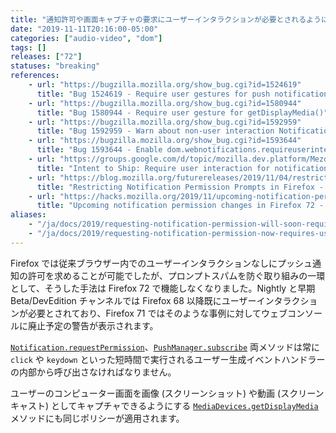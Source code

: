 ```yaml
---
title: "通知許可や画面キャプチャの要求にユーザーインタラクションが必要とされるようになりました"
date: "2019-11-11T20:16:00-05:00"
categories: ["audio-video", "dom"]
tags: []
releases: ["72"]
statuses: "breaking"
references:
    - url: "https://bugzilla.mozilla.org/show_bug.cgi?id=1524619"
      title: "Bug 1524619 - Require user gestures for push notifications"
    - url: "https://bugzilla.mozilla.org/show_bug.cgi?id=1580944"
      title: "Bug 1580944 - Require user gesture for getDisplayMedia()"
    - url: "https://bugzilla.mozilla.org/show_bug.cgi?id=1592959"
      title: "Bug 1592959 - Warn about non-user interaction Notification requests"
    - url: "https://bugzilla.mozilla.org/show_bug.cgi?id=1593644"
      title: "Bug 1593644 - Enable dom.webnotifications.requireuserinteraction on Release"
    - url: "https://groups.google.com/d/topic/mozilla.dev.platform/Mezd5pLjnJU/discussion"
      title: "Intent to Ship: Require user interaction for notification permission prompts"
    - url: "https://blog.mozilla.org/futurereleases/2019/11/04/restricting-notification-permission-prompts-in-firefox/"
      title: "Restricting Notification Permission Prompts in Firefox - Future Releases"
    - url: "https://hacks.mozilla.org/2019/11/upcoming-notification-permission-changes-in-firefox-72/"
      title: "Upcoming notification permission changes in Firefox 72 - Mozilla Hacks"
aliases:
    - "/ja/docs/2019/requesting-notification-permission-will-soon-require-user-interaction/"
    - "/ja/docs/2019/requesting-notification-permission-now-requires-user-interaction/"
---
```

Firefox では従来ブラウザー内でのユーザーインタラクションなしにプッシュ通知の許可を求めることが可能でしたが、プロンプトスパムを防ぐ取り組みの一環として、そうした手法は Firefox 72 で機能しなくなりました。Nightly と早期 Beta/DevEdition チャンネルでは Firefox 68 以降既にユーザーインタラクションが必要とされており、Firefox 71 ではそのような事例に対してウェブコンソールに廃止予定の警告が表示されます。

[`Notification.requestPermission`](https://developer.mozilla.org/docs/Web/API/Notification/requestPermission)、[`PushManager.subscribe`](https://developer.mozilla.org/docs/Web/API/PushManager/subscribe) 両メソッドは常に `click` や `keydown` といった短時間で実行されるユーザー生成イベントハンドラーの内部から呼び出さなければなりません。

ユーザーのコンピューター画面を画像 (スクリーンショット) や動画 (スクリーンキャスト) としてキャプチャできるようにする [`MediaDevices.getDisplayMedia`](https://developer.mozilla.org/docs/Web/API/MediaDevices/getDisplayMedia) メソッドにも同じポリシーが適用されます。
